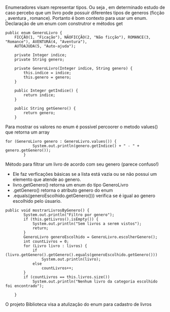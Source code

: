 Enumeradores visam representar tipos. Ou seja , em determinado estudo de caso percebo que um livro pode possuir diferentes tipos de generos (ficção , aventura , romance). Portanto é bom contexto para usar um enum.
Declaração de um enum com construtror e métodos get
```
public enum GeneroLivro {
	FICÇÃO(1, "Ficação"), NÃOFICÇÃO(2, "Não ficção"), ROMANCE(3, "Romance"), AVENTURA(4, "Aventura"),
	AUTOAJUDA(5, "Auto-ajuda");

	private Integer indice;
	private String genero;

	private GeneroLivro(Integer indice, String genero) {
		this.indice = indice;
		this.genero = genero;
	}

	public Integer getIndice() {
		return indice;
	}

	public String getGenero() {
		return genero;
	}

```
Para mostrar os valores no enum é possivel percoorer o metodo values() que retorna um array
```
for (GeneroLivro genero : GeneroLivro.values()) {
			System.out.println(genero.getIndice() + " - " + genero.getGenero());
		}
```
Método para filtrar um livro de acordo com seu genero (parece confuso!)
* Ele faz verficações básicas se a lista está vazia ou se não possui um elemento que atende ao genero.
* livro.getGenero() retorna um enum do tipo GeneroLivro
* .getGenero() retorna o atributo genero do enum
* .equals(generoEscolhido.getGenero())) verifica se é igual ao genero escolhido pelo úsuario.
```
public void mostrarLivrosByGenero() {
		System.out.println("Filtro por genero");
		if (this.getLivros().isEmpty()) {
			System.out.println("Sem livros a serem vistos");
			return;
		}
		GeneroLivro generoEscolhido = GeneroLivro.escolherGenero();
		int countLivros = 0;
		for (Livro livro : livros) {
			if (livro.getGenero().getGenero().equals(generoEscolhido.getGenero()))
				System.out.println(livro);
			else
				countLivros++;
		}
		if (countLivros == this.livros.size())
			System.out.println("Nenhum livro da categoria escolhido foi encontrado");

	}
```
O projeto Biblioteca visa a atulização do enum para cadastro de livros
